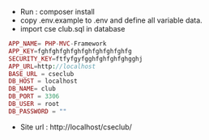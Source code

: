 + Run : composer install
+ copy .env.example to .env and define all variable data.
+ import cse club.sql in database
```php
APP_NAME= PHP-MVC-Framework
APP_KEY=fghfghfghfghfghfghfghfghfg
SECURITY_KEY=ftfyfgyfgghfghfghfghgghj
APP_URL=http://localhost
BASE_URL = cseclub
DB_HOST = localhost
DB_NAME= club
DB_PORT = 3306 
DB_USER = root
DB_PASSWORD = ""
```
+ Site url :  http://localhost/cseclub/